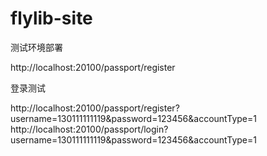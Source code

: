 # flylib-site
测试环境部署 <br/>

http://localhost:20100/passport/register

登录测试

http://localhost:20100/passport/register?username=130111111119&password=123456&accountType=1
http://localhost:20100/passport/login?username=130111111119&password=123456&accountType=1
